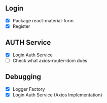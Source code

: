 ## Login
* [X] Package react-material-form 
* [X] Register

## AUTH Service
* [X] Login Auth Service
* [ ] Check what axios-router-dom does

## Debugging
* [X] Logger Factory
* [X] Login Auth Service (Axios Implementation)
